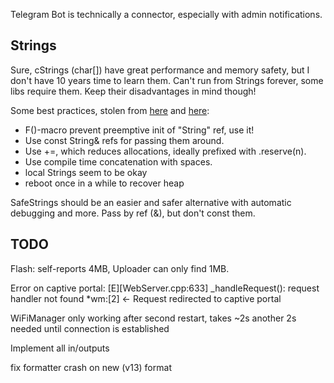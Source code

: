 
Telegram Bot is technically a connector, especially with admin notifications. 

## Strings
Sure, cStrings (char[]) have great performance and memory safety, but I don't have 10 years time to learn them. 
Can't run from Strings forever, some libs require them. Keep their disadvantages in mind though!

Some best practices, stolen from [here](https://cpp4arduino.com/2018/11/21/eight-tips-to-use-the-string-class-efficiently.html) and [here](https://www.forward.com.au/pfod/ArduinoProgramming/ArduinoStrings/index.html):
- F()-macro prevent preemptive init of "String" ref, use it!
- Use const String& refs for passing them around. 
- Use +=, which reduces allocations, ideally prefixed with .reserve(n). 
- Use compile time concatenation with spaces. 
- local Strings seem to be okay
- reboot once in a while to recover heap


SafeStrings should be an easier and safer alternative with automatic debugging and more. Pass by ref (&), but don't const them. 


## TODO
Flash: self-reports 4MB, Uploader can only find 1MB. 

Error on captive portal: 
[E][WebServer.cpp:633] _handleRequest(): request handler not found
*wm:[2] <- Request redirected to captive portal

WiFiManager only working after second restart, takes ~2s
another 2s needed until connection is established

Implement all in/outputs

fix formatter crash on new (v13) format
